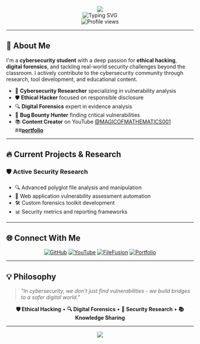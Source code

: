 <!-- Animated Header -->
<div align="center">
  <img src="https://capsule-render.vercel.app/api?type=waving&color=0:00FF00,100:00AAAA&height=120&section=header&text=MONU%20(Mk-dugri)&fontSize=30&fontColor=ffffff&animation=twinkling&fontAlignY=35" />
</div>

<!-- Typing Animation -->
<div align="center">
  <img src="https://readme-typing-svg.herokuapp.com?font=Fira+Code&weight=600&size=28&pause=1000&color=00FFFF&center=true&vCenter=true&width=700&lines=Hi+👋+I'm+MONU+(Mk-dugri);Cybersecurity+Researcher+🔐;Ethical+Hacker+🛡️;Digital+Forensics+Expert+🔍;Bug+Bounty+Hunter+🎯🔥" alt="Typing SVG" />
</div>

<!-- Profile Views Counter -->
<div align="center">
  <img src="https://komarev.com/ghpvc/?username=Mk-dugri&label=Profile+Views&color=00ffff&style=flat-square" alt="Profile views" />
</div>

---

## 🎯 **About Me**

I'm a **cybersecurity student** with a deep passion for **ethical hacking**, **digital forensics**, and tackling real-world security challenges beyond the classroom. I actively contribute to the cybersecurity community through research, tool development, and educational content.

- 🔐 **Cybersecurity Researcher** specializing in vulnerability analysis
- 🛡️ **Ethical Hacker** focused on responsible disclosure
- 🔍 **Digital Forensics** expert in evidence analysis
- 🎯 **Bug Bounty Hunter** finding critical vulnerabilities
- 📚 **Content Creator** on YouTube [@MAGICOFMATHEMATICS001](https://www.youtube.com/@MAGICOFMATHEMATICS001)
##**<a href="https://mk-dugri.github.io/">portfolio</a>**
---

## 🔥 **Current Projects & Research**

### 🛡️ **Active Security Research**
- 🔍 Advanced polyglot file analysis and manipulation
- 🎯 Web application vulnerability assessment automation
- 🛠️ Custom forensics toolkit development
- 📊 Security metrics and reporting frameworks

---

## 🌐 **Connect With Me**

<div align="center">

[![GitHub](https://img.shields.io/badge/GitHub-Mk--dugri-00FF00?style=for-the-badge&logo=github&logoColor=white)](https://github.com/Mk-dugri)
[![YouTube](https://img.shields.io/badge/YouTube-@MAGICOFMATHEMATICS001-FF0000?style=for-the-badge&logo=youtube&logoColor=white)](https://www.youtube.com/@MAGICOFMATHEMATICS001)
[![FileFusion](https://img.shields.io/badge/FileFusion-Live_Demo-00FFFF?style=for-the-badge&logo=vercel&logoColor=white)](https://filefusion.onrender.com/)
[![Portfolio](https://img.shields.io/badge/Portfolio-Website-00FF00?style=for-the-badge&logo=firefox&logoColor=white)](#)

</div>

---

## 💡 **Philosophy**

> *"In cybersecurity, we don't just find vulnerabilities - we build bridges to a safer digital world."*

<div align="center">
  
**🛡️ Ethical Hacking** • **🔍 Digital Forensics** • **🎯 Security Research** • **📚 Knowledge Sharing**

</div>

---

<div align="center">
  <img src="https://capsule-render.vercel.app/api?type=waving&color=0:00FF00,100:00AAAA&height=120&section=footer" />
</div>
